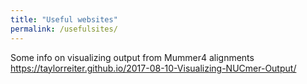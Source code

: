 ```yaml
---
title: "Useful websites"
permalink: /usefulsites/
---
```



Some info on visualizing output from Mummer4 alignments
https://taylorreiter.github.io/2017-08-10-Visualizing-NUCmer-Output/
